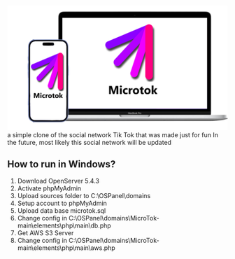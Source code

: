 ![logo](https://github.com/foxgalaxy23g/MicroTok/blob/main/elements/embeded/me/ad.png)
a simple clone of the social network Tik Tok that was made just for fun
In the future, most likely this social network will be updated
## How to run in Windows?
1) Download OpenServer 5.4.3
2) Activate phpMyAdmin
3) Upload sources folder to C:\OSPanel\domains
4) Setup account to phpMyAdmin
5) Upload data base microtok.sql
6) Change config in C:\OSPanel\domains\MicroTok-main\elements\php\main\db.php
7) Get AWS S3 Server
8) Change config in C:\OSPanel\domains\MicroTok-main\elements\php\main\aws.php
